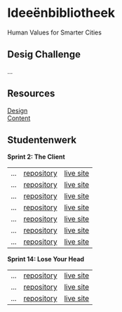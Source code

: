 # Ideeënbibliotheek 
Human Values for Smarter Cities

## Desig Challenge
...

## Resources
[Design](...)  
[Content](...)

## Studentenwerk

**Sprint 2: The Client**  

|  |  |  | 
| :--------------- | :--------------- | :--------------- |
| ... |	[repository](...)  |	[live site](...) |
| ... |	[repository](...)  |	[live site](...) |
| ... |	[repository](...)  |	[live site](...) |
| ... |	[repository](...)  |	[live site](...) |
| ... |	[repository](...)  |	[live site](...) |
| ... |	[repository](...)  |	[live site](...) |
| ... |	[repository](...)  |	[live site](...) |

**Sprint 14: Lose Your Head**  

|  |  |  | 
| :--------------- | :--------------- | :--------------- |
| ... |	[repository](...)  |	[live site](...) |
| ... |	[repository](...)  |	[live site](...) |
| ... |	[repository](...)  |	[live site](...) |

 



